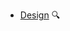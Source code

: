 * [Design](./design/)
  <trigger for="pop:design-preview">:mag:</trigger>

<popover id="pop:design-preview" title="Software Design :mag:" placement="right">
  <div slot="content">
    <include src="preview.md" />
  </div>
</popover>
